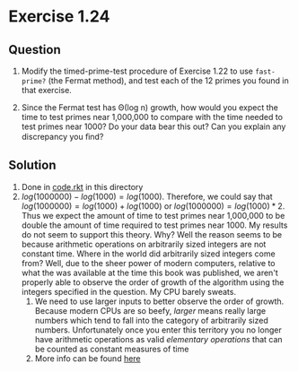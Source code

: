 # Exercise 1.24

## Question

1. Modify the timed-prime-test procedure of Exercise 1.22 to use `fast-prime?` (the Fermat method), and test each of the 12 primes you found in that exercise.

2. Since the Fermat test has Θ(log n) growth, how would you expect the time to test primes near 1,000,000 to compare with the time needed to test primes near 1000? Do your data bear this out? Can you explain any discrepancy you ﬁnd?

## Solution

1. Done in [code.rkt](code.rkt) in this directory
2. $log(1000000) - log(1000) = log(1000)$. Therefore, we could say that $log(1000000) = log(1000) + log(1000)$ or  $log(1000000) = log(1000) * 2$. Thus we expect the amount of time to test primes near 1,000,000 to be double the amount of time required to test primes near 1000. My results do not seem to support this theory. Why? Well the reason seems to be because arithmetic operations on arbitrarily sized integers are not constant time. Where in the world did arbitrarily sized integers come from? Well, due to the sheer power of modern computers, relative to what the was available at the time this book was published, we aren't properly able to observe the order of growth of the algorithm using the integers specified in the question. My CPU barely sweats.
   1. We need to use larger inputs to better observe the order of growth. Because modern CPUs are so beefy, *larger* means really large numbers which tend to fall into the category of arbitrarily sized numbers. Unfortunately once you enter this territory you no longer have arithmetic operations as valid *elementary operations* that can be counted as constant measures of time
   2. More info can be found [here](https://cs.stackexchange.com/questions/1643/how-can-we-assume-that-basic-operations-on-numbers-take-constant-time)
